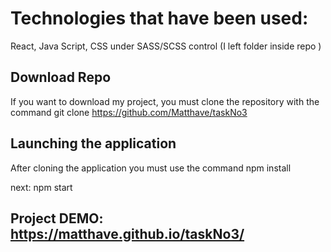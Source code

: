 # Technologies that have been used:
React,
Java Script,
CSS under SASS/SCSS control (I left folder inside repo )

## Download Repo
If you want to download my project,
you must clone the repository with the command git clone https://github.com/Matthave/taskNo3

## Launching the application
After cloning the application you must use the command 
npm install

next: 
npm start

## Project DEMO: https://matthave.github.io/taskNo3/
